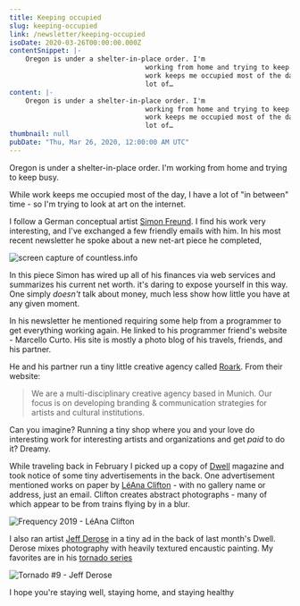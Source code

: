 ```yaml
---
title: Keeping occupied
slug: keeping-occupied
link: /newsletter/keeping-occupied
isoDate: 2020-03-26T00:00:00.000Z
contentSnippet: |-
    Oregon is under a shelter-in-place order. I'm
                                  working from home and trying to keep busy. While
                                  work keeps me occupied most of the day, I have a
                                  lot of…
content: |-
    Oregon is under a shelter-in-place order. I'm
                                  working from home and trying to keep busy. While
                                  work keeps me occupied most of the day, I have a
                                  lot of…
thumbnail: null
pubDate: "Thu, Mar 26, 2020, 12:00:00 AM UTC"
---
```


Oregon is under a shelter-in-place order. I'm working from home and trying to keep busy.

While work keeps me occupied most of the day, I have a lot of "in between" time - so I'm trying to look at art on the internet.

I follow a German conceptual artist [Simon Freund](https://simonfreund.com). I find his work very interesting, and I've exchanged a few friendly emails with him. In his most recent newsletter he spoke about a new net-art piece he completed,

![screen capture of countless.info](https://abouthalf.com/cdn-cgi/imagedelivery/oZs0WTb3giZ46YUUQdHDjQ/28ff92c1-de51-4826-9386-c59bb7c4fc00/width=1200,format=auto "screen capture of countless.info")

In this piece Simon has wired up all of his finances via web services and summarizes his current net worth. it's daring to expose yourself in this way. One simply _doesn't_ talk about money, much less show how little you have at any given moment.

In his newsletter he mentioned requiring some help from a programmer to get everything working again. He linked to his programmer friend's website - Marcello Curto. His site is mostly a photo blog of his travels, friends, and his partner.

He and his partner run a tiny little creative agency called [Roark](https://roark.at). From their website:

> We are a multi-disciplinary creative agency based in Munich. Our focus is on developing branding & communication strategies for artists and cultural institutions.

Can you imagine? Running a tiny shop where you and your love do interesting work for interesting artists and organizations and get _paid_ to do it? Dreamy.

While traveling back in February I picked up a copy of [Dwell](https://www.dwell.com) magazine and took notice of some tiny advertisements in the back. One advertisement mentioned works on paper by [LéAna Clifton](https://leanaclifton.com) - with no gallery name or address, just an email. Clifton creates abstract photographs - many of which appear to be from trains flying by in a blur.

![Frequency 2019 - LéAna Clifton](https://abouthalf.com/cdn-cgi/imagedelivery/oZs0WTb3giZ46YUUQdHDjQ/6f994b73-8e25-4f1e-485d-119449a83b00/width=1200,format=auto "Frequency 2019 - LéAna Clifton")

I also ran artist [Jeff Derose](http://jeffderose.com) in a tiny ad in the back of last month's Dwell. Derose mixes photography with heavily textured encaustic painting. My favorites are in his [tornado series](http://jeffderose.com/portfolio-3/)

![Tornado #9 - Jeff Derose](https://abouthalf.com/cdn-cgi/imagedelivery/oZs0WTb3giZ46YUUQdHDjQ/a09ec1bd-7703-4696-1185-2ac9e1418000/width=1200,format=auto "Tornado #9 - Jeff Derose")

I hope you're staying well, staying home, and staying healthy
